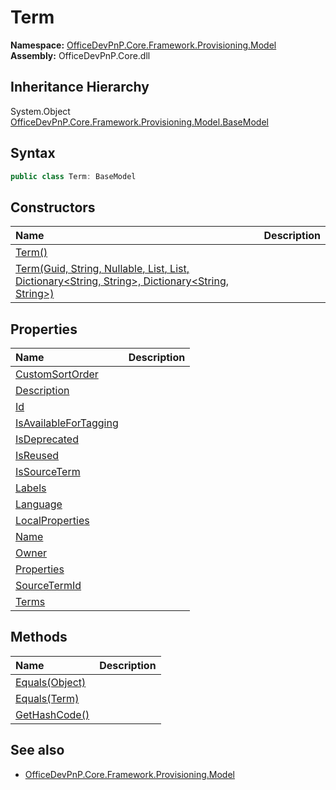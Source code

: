 # Term
  

**Namespace:** [OfficeDevPnP.Core.Framework.Provisioning.Model](OfficeDevPnP.Core.Framework.Provisioning.Model.md)  
**Assembly:** OfficeDevPnP.Core.dll  
## Inheritance Hierarchy
System.Object  
  [OfficeDevPnP.Core.Framework.Provisioning.Model.BaseModel](OfficeDevPnP.Core.Framework.Provisioning.Model.BaseModel.md) 
## Syntax
```C#
public class Term: BaseModel
```
## Constructors
|**Name**|**Description**|
|:-----|:-----|
| [Term()](OfficeDevPnP.Core.Framework.Provisioning.Model.Term.ctor1.md) | 
| [Term(Guid, String, Nullable<Int32>, List<Term>, List<TermLabel>, Dictionary<String, String>, Dictionary<String, String>)](OfficeDevPnP.Core.Framework.Provisioning.Model.Term.ctor2.md) | 
## Properties
|**Name**|**Description**|
|:-----|:-----|
| [CustomSortOrder](OfficeDevPnP.Core.Framework.Provisioning.Model.Term.CustomSortOrder.md) | 
| [Description](OfficeDevPnP.Core.Framework.Provisioning.Model.Term.Description.md) | 
| [Id](OfficeDevPnP.Core.Framework.Provisioning.Model.Term.Id.md) | 
| [IsAvailableForTagging](OfficeDevPnP.Core.Framework.Provisioning.Model.Term.IsAvailableForTagging.md) | 
| [IsDeprecated](OfficeDevPnP.Core.Framework.Provisioning.Model.Term.IsDeprecated.md) | 
| [IsReused](OfficeDevPnP.Core.Framework.Provisioning.Model.Term.IsReused.md) | 
| [IsSourceTerm](OfficeDevPnP.Core.Framework.Provisioning.Model.Term.IsSourceTerm.md) | 
| [Labels](OfficeDevPnP.Core.Framework.Provisioning.Model.Term.Labels.md) | 
| [Language](OfficeDevPnP.Core.Framework.Provisioning.Model.Term.Language.md) | 
| [LocalProperties](OfficeDevPnP.Core.Framework.Provisioning.Model.Term.LocalProperties.md) | 
| [Name](OfficeDevPnP.Core.Framework.Provisioning.Model.Term.Name.md) | 
| [Owner](OfficeDevPnP.Core.Framework.Provisioning.Model.Term.Owner.md) | 
| [Properties](OfficeDevPnP.Core.Framework.Provisioning.Model.Term.Properties.md) | 
| [SourceTermId](OfficeDevPnP.Core.Framework.Provisioning.Model.Term.SourceTermId.md) | 
| [Terms](OfficeDevPnP.Core.Framework.Provisioning.Model.Term.Terms.md) | 
## Methods
|**Name**|**Description**|
|:-----|:-----|
| [Equals(Object)](OfficeDevPnP.Core.Framework.Provisioning.Model.Term.3520ddbb.md) | 
| [Equals(Term)](OfficeDevPnP.Core.Framework.Provisioning.Model.Term.456809bc.md) | 
| [GetHashCode()](OfficeDevPnP.Core.Framework.Provisioning.Model.Term.1c6872bd.md) | 
## See also
- [OfficeDevPnP.Core.Framework.Provisioning.Model](OfficeDevPnP.Core.Framework.Provisioning.Model.md)

